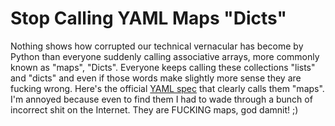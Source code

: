 # Stop Calling YAML Maps "Dicts"

Nothing shows how corrupted our technical vernacular has become by
Python than everyone suddenly calling associative arrays, more commonly
known as "maps", "Dicts". Everyone keeps calling these collections
"lists" and "dicts" and even if those words make slightly more sense
they are fucking wrong. Here's the official [YAML spec] that clearly
calls them "maps". I'm annoyed because even to find them I had to wade
through a bunch of incorrect shit on the Internet. They are FUCKING
maps, god damnit! ;)

[YAML spec]: <https://yaml.org/type/>
